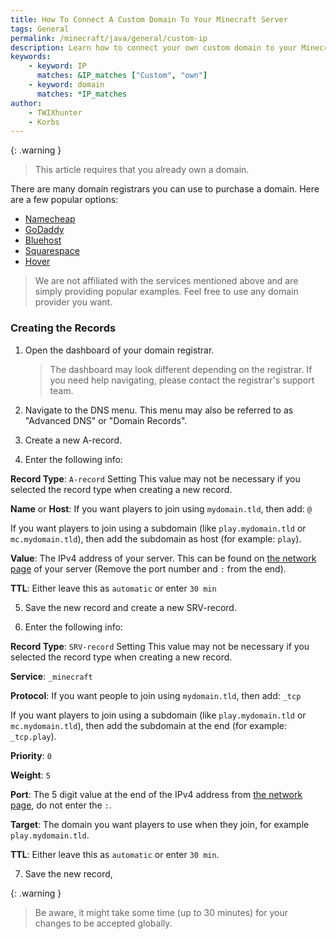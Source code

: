 ```yaml
---
title: How To Connect A Custom Domain To Your Minecraft Server
tags: General
permalink: /minecraft/java/general/custom-ip
description: Learn how to connect your own custom domain to your Minecraft server.
keywords:
    - keyword: IP
      matches: &IP_matches ["Custom", "own"]
    - keyword: domain
      matches: *IP_matches
author:
    - TWIXhunter
    - Korbs
---
```


{: .warning }
> This article requires that you already own a domain.

There are many domain registrars you can use to purchase a domain. Here are a few popular options:

- [Namecheap](https://namecheap.com/)
- [GoDaddy](https://godaddy.com)
- [Bluehost](https://bluehost.com/domains)
- [Squarespace](https://domains.squarespace.com/)
- [Hover](https://www.hover.com/)

> We are not affiliated with the services mentioned above and are simply providing popular examples. Feel free to use any domain provider you want.

### Creating the Records

1. Open the dashboard of your domain registrar.

    > The dashboard may look different depending on the registrar. If you need help navigating, please contact the registrar's support team.

2. Navigate to the DNS menu. This menu may also be referred to as "Advanced DNS" or "Domain Records".

3. Create a new A-record.

4. Enter the following info:

**Record Type**:
`A-record`
Setting This value may not be necessary if you selected the record type when creating a new record.

**Name** or **Host**:
If you want players to join using `mydomain.tld`, then add: `@`

If you want players to join using a subdomain (like `play.mydomain.tld` or `mc.mydomain.tld`), then add the subdomain as host (for example: `play`).

**Value**:
The IPv4 address of your server. This can be found on [the network page](https://client.falixnodes.net/server/network) of your server (Remove the port number and `:` from the end).

**TTL**:
Either leave this as `automatic` or enter `30 min`

5. Save the new record and create a new SRV-record.

6. Enter the following info:

**Record Type**:
`SRV-record`
Setting This value may not be necessary if you selected the record type when creating a new record.

**Service**: 
`_minecraft`

**Protocol**:
If you want people to join using `mydomain.tld`, then add: `_tcp`

If you want players to join using a subdomain (like `play.mydomain.tld` or `mc.mydomain.tld`), then add the subdomain at the end (for example: `_tcp.play`).

**Priority**:
`0`

**Weight**:
`5`

**Port**:
The 5 digit value at the end of the IPv4 address from [the network page](https://client.falixnodes.net/server/network), do not enter the `:`.

**Target**:
The domain you want players to use when they join, for example `play.mydomain.tld`.

**TTL**:
Either leave this as `automatic` or enter `30 min`.

7. Save the new record, 

  {: .warning }
  > Be aware, it might take some time (up to 30 minutes) for your changes to be accepted globally.